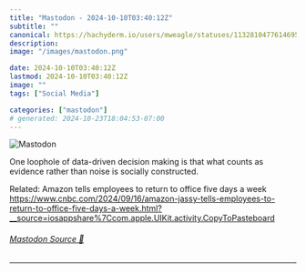 ```yaml
---
title: "Mastodon - 2024-10-10T03:40:12Z"
subtitle: ""
canonical: https://hachyderm.io/users/mweagle/statuses/113281047761469565
description:
image: "/images/mastodon.png"

date: 2024-10-10T03:40:12Z
lastmod: 2024-10-10T03:40:12Z
image: ""
tags: ["Social Media"]

categories: ["mastodon"]
# generated: 2024-10-23T18:04:53-07:00
---
```

![Mastodon](/images/mastodon.png)

<p>One loophole of data-driven decision making is that what counts as evidence rather than noise is socially constructed. </p><p>Related: Amazon tells employees to return to office five days a week <a href="https://www.cnbc.com/2024/09/16/amazon-jassy-tells-employees-to-return-to-office-five-days-a-week.html?__source=iosappshare%7Ccom.apple.UIKit.activity.CopyToPasteboard" target="_blank" rel="nofollow noopener noreferrer" translate="no"><span class="invisible">https://www.</span><span class="ellipsis">cnbc.com/2024/09/16/amazon-jas</span><span class="invisible">sy-tells-employees-to-return-to-office-five-days-a-week.html?__source=iosappshare%7Ccom.apple.UIKit.activity.CopyToPasteboard</span></a></p>


###### [Mastodon Source 🐘](https://hachyderm.io/@mweagle/113281047761469565)

___
